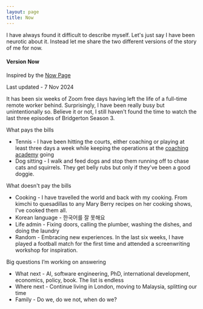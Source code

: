 ```yaml
---
layout: page
title: Now
---
```


<p class="message">
  I have always found it difficult to describe myself. Let's just say I have been neurotic about it. Instead let me share the two different versions of the story of me for now. 
</p>



#### Version Now
Inspired by the [Now Page](https://nownownow.com/about)

Last updated - 7 Nov 2024

It has been six weeks of Zoom free days having left the life of a full-time remote worker behind. Surprisingly, I have been really busy but unintentionally so. Believe it or not, I still haven't found the time to watch the last three episodes of Bridgerton Season 3.

What pays the bills
* Tennis - I have been hitting the courts, either coaching or playing at least three days a week while keeping the operations at the [coaching academy](https://clubspark.lta.org.uk/VamosTennis/) going  
* Dog sitting - I walk and feed dogs and stop them running off to chase cats and squirrels. They get belly rubs but only if they've been a good doggie.

What doesn't pay the bills
* Cooking - I have travelled the world and back with my cooking. From kimchi to quesadillas to any Mary Berry recipes on her cooking shows, I've cooked them all.
* Korean language - 한국어를 잘 못해요
* Life admin - Fixing doors, calling the plumber, washing the dishes, and doing the laundry
* Random - Embracing new experiences. In the last six weeks, I have played a football match for the first time and attended a screenwriting workshop for inspiration. 

Big questions I’m working on answering
* What next - AI, software engineering, PhD, international development, economics, policy, book. The list is endless
* Where next - Continue living in London, moving to Malaysia, splitting our time
* Family - Do we, do we not, when do we?







